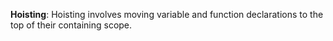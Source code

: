 __Hoisting__: Hoisting involves moving variable and function declarations to the top of their containing scope.
